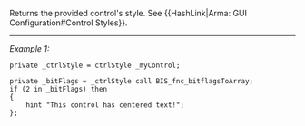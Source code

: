 Returns the provided control's style. See {{HashLink|Arma: GUI Configuration#Control Styles}}.


---
*Example 1:*
```sqf
private _ctrlStyle = ctrlStyle _myControl;

private _bitFlags = _ctrlStyle call BIS_fnc_bitflagsToArray;
if (2 in _bitFlags) then
{
	hint "This control has centered text!";
};
```